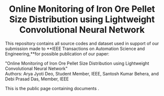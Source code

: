 <div align="center">
  
# Online Monitoring of Iron Ore Pellet Size Distribution using Lightweight Convolutional Neural Network
  
</div>  
This repository contains all source codes and dataset used in support of our submission made to **IEEE Transactions on Automation Science and Engineering,**for possible publication of our paper:

"Online Monitoring of Iron Ore Pellet Size Distribution using Lightweight Convolutional Neural Network"<br/>Authors: Arya Jyoti Deo, Student Member, IEEE, Santosh Kumar Behera, and Debi Prasad Das, Member, IEEE

This is the public page containing documents .


